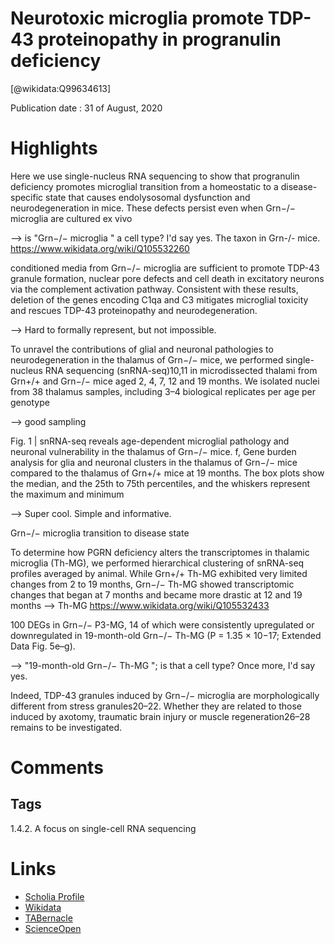 
Neurotoxic microglia promote TDP-43 proteinopathy in progranulin deficiency
===========================================================================
  
  [@wikidata:Q99634613]  
  
Publication date : 31 of August, 2020  

# Highlights

Here we use single-nucleus RNA sequencing to show that progranulin deficiency promotes microglial transition from a homeostatic to a disease-specific state that causes endolysosomal dysfunction and neurodegeneration in mice. These defects persist even when Grn−/− microglia are cultured ex vivo

--> is "Grn−/− microglia " a cell type? I'd say yes. The taxon in Grn-/- mice.  https://www.wikidata.org/wiki/Q105532260

conditioned media from Grn−/− microglia are sufficient to promote TDP-43 granule formation, nuclear pore defects and cell death in excitatory neurons via the complement activation pathway. Consistent with these results, deletion of the genes encoding C1qa and C3 mitigates microglial toxicity and rescues TDP-43 proteinopathy and neurodegeneration.

--> Hard to formally represent, but not impossible.

To unravel the contributions of glial and neuronal pathologies to
neurodegeneration in the thalamus of Grn−/− mice, we performed
single-nucleus RNA sequencing (snRNA-seq)10,11 in microdissected
thalami from Grn+/+ and Grn−/− mice aged 2, 4, 7, 12 and 19 months. We
isolated nuclei from 38 thalamus samples, including 3–4 biological
replicates per age per genotype

--> good sampling

Fig. 1 | snRNA-seq reveals age-dependent microglial pathology and
neuronal vulnerability in the thalamus of Grn−/− mice. f, Gene
burden analysis for glia and neuronal clusters in the thalamus of Grn−/− mice
compared to the thalamus of Grn+/+ mice at 19 months. The box plots show
the median, and the 25th to 75th percentiles, and the whiskers represent the
maximum and minimum

--> Super cool. Simple and informative.

Grn−/− microglia transition to disease state

To determine how PGRN deficiency alters the transcriptomes in
thalamic microglia (Th-MG), we performed hierarchical clustering of snRNA-seq profiles averaged by animal. While Grn+/+ Th-MG
exhibited very limited changes from 2 to 19 months, Grn−/− Th-MG
showed transcriptomic changes that began at 7 months and became
more drastic at 12 and 19 months
--> Th-MG https://www.wikidata.org/wiki/Q105532433


100 DEGs in Grn−/−
P3-MG, 14 of which were consistently upregulated or downregulated
in 19-month-old Grn−/− Th-MG (P = 1.35 × 10−17; Extended Data Fig. 5e–g).

--> "19-month-old Grn−/− Th-MG "; is that a cell type? Once more, I'd say yes.

Indeed, TDP-43 granules induced by Grn−/− microglia are morphologically different
from stress granules20–22. Whether they are related to those induced by
axotomy, traumatic brain injury or muscle regeneration26–28 remains
to be investigated.

# Comments

## Tags
1.4.2. A focus on single-cell RNA sequencing


# Links
  
 * [Scholia Profile](https://scholia.toolforge.org/work/Q99634613)  
 * [Wikidata](https://www.wikidata.org/wiki/Q99634613)  
 * [TABernacle](https://tabernacle.toolforge.org/?#/tab/manual/Q99634613/P921%3BP4510)  
 * [ScienceOpen](https://www.scienceopen.com/search#('v'~3_'id'~''_'isExactMatch'~true_'context'~null_'kind'~77_'order'~0_'orderLowestFirst'~false_'query'~'Neurotoxic%20microglia%20promote%20TDP-43%20proteinopathy%20in%20progranulin%20deficiency'_'filters'~!*_'hideOthers'~false))  
